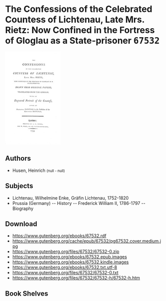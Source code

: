 # The Confessions of the Celebrated Countess of Lichtenau, Late Mrs. Rietz: Now Confined in the Fortress of Gloglau as a State-prisoner <kbd>67532</kbd>

![](./cover.medium.jpg "")

## Authors


 - Husen, Heinrich <small>(null - null)</small>

## Subjects


 - Lichtenau, Wilhelmine Enke, Gräfin Lichtenau, 1752-1820
 - Prussia (Germany) -- History -- Frederick William II, 1786-1797 -- Biography

## Download


 - https://www.gutenberg.org/ebooks/67532.rdf
 - https://www.gutenberg.org/cache/epub/67532/pg67532.cover.medium.jpg
 - https://www.gutenberg.org/files/67532/67532-0.zip
 - https://www.gutenberg.org/ebooks/67532.epub.images
 - https://www.gutenberg.org/ebooks/67532.kindle.images
 - https://www.gutenberg.org/ebooks/67532.txt.utf-8
 - https://www.gutenberg.org/files/67532/67532-0.txt
 - https://www.gutenberg.org/files/67532/67532-h/67532-h.htm

## Book Shelves


